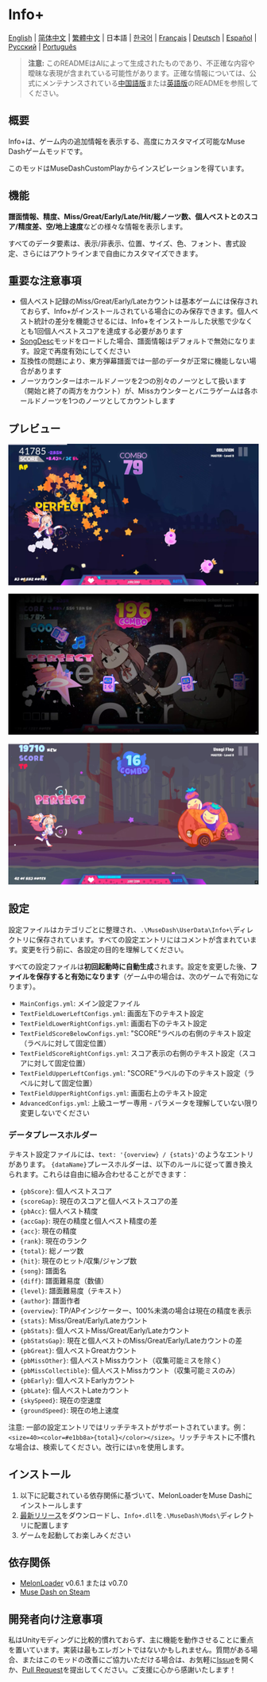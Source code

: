 # Info+

[English](README.md) | [简体中文](README_zh-CN.md) | [繁體中文](README_zh-TW.md) | 日本語 | [한국어](README_ko.md) | [Français](README_fr.md) | [Deutsch](README_de.md) | [Español](README_es.md) | [Русский](README_ru.md) | [Português](README_pt.md)

> **注意:** このREADMEはAIによって生成されたものであり、不正確な内容や曖昧な表現が含まれている可能性があります。正確な情報については、公式にメンテナンスされている[中国語版](README_zh-CN.md)または[英語版](README.md)のREADMEを参照してください。

## 概要

Info+は、ゲーム内の追加情報を表示する、高度にカスタマイズ可能なMuse Dashゲームモッドです。

このモッドはMuseDashCustomPlayからインスピレーションを得ています。

## 機能

**譜面情報、精度、Miss/Great/Early/Late/Hit/総ノーツ数、個人ベストとのスコア/精度差、空/地上速度**などの様々な情報を表示します。

すべてのデータ要素は、表示/非表示、位置、サイズ、色、フォント、書式設定、さらにはアウトラインまで自由にカスタマイズできます。

## 重要な注意事項

- 個人ベスト記録のMiss/Great/Early/Lateカウントは基本ゲームには保存されておらず、Info+がインストールされている場合にのみ保存できます。個人ベスト統計の差分を機能させるには、Info+をインストールした状態で少なくとも1回個人ベストスコアを達成する必要があります
- [SongDesc](https://github.com/mdmods/songdesc)モッドをロードした場合、譜面情報はデフォルトで無効になります。設定で再度有効にしてください
- 互換性の問題により、東方弾幕譜面では一部のデータが正常に機能しない場合があります
- ノーツカウンターはホールドノーツを2つの別々のノーツとして扱います（開始と終了の両方をカウント）が、Missカウンターとバニラゲームは各ホールドノーツを1つのノーツとしてカウントします

## プレビュー

![プレビュー1](Static/Preview1.webp)

![プレビュー2](Static/Preview2.webp)

![プレビュー3](Static/Preview3.webp)

## 設定

設定ファイルはカテゴリごとに整理され、`.\MuseDash\UserData\Info+\`ディレクトリに保存されています。すべての設定エントリにはコメントが含まれています。変更を行う前に、各設定の目的を理解してください。

すべての設定ファイルは**初回起動時に自動生成**されます。設定を変更した後、**ファイルを保存すると有効になります**（ゲーム中の場合は、次のゲームで有効になります）。

- `MainConfigs.yml`: メイン設定ファイル
- `TextFieldLowerLeftConfigs.yml`: 画面左下のテキスト設定
- `TextFieldLowerRightConfigs.yml`: 画面右下のテキスト設定
- `TextFieldScoreBelowConfigs.yml`: "SCORE"ラベルの右側のテキスト設定（ラベルに対して固定位置）
- `TextFieldScoreRightConfigs.yml`: スコア表示の右側のテキスト設定（スコアに対して固定位置）
- `TextFieldUpperLeftConfigs.yml`: "SCORE"ラベルの下のテキスト設定（ラベルに対して固定位置）
- `TextFieldUpperRightConfigs.yml`: 画面右上のテキスト設定
- `AdvancedConfigs.yml`: 上級ユーザー専用 - パラメータを理解していない限り変更しないでください

### データプレースホルダー

テキスト設定ファイルには、`text: '{overview} / {stats}'`のようなエントリがあります。
`{dataName}`プレースホルダーは、以下のルールに従って置き換えられます。これらは自由に組み合わせることができます：

- `{pbScore}`: 個人ベストスコア
- `{scoreGap}`: 現在のスコアと個人ベストスコアの差
- `{pbAcc}`: 個人ベスト精度
- `{accGap}`: 現在の精度と個人ベスト精度の差  
- `{acc}`: 現在の精度
- `{rank}`: 現在のランク
- `{total}`: 総ノーツ数
- `{hit}`: 現在のヒット/収集/ジャンプ数
- `{song}`: 譜面名
- `{diff}`: 譜面難易度（数値）
- `{level}`: 譜面難易度（テキスト）
- `{author}`: 譜面作者
- `{overview}`: TP/APインジケーター、100%未満の場合は現在の精度を表示
- `{stats}`: Miss/Great/Early/Lateカウント
- `{pbStats}`: 個人ベストMiss/Great/Early/Lateカウント
- `{pbStatsGap}`: 現在と個人ベストのMiss/Great/Early/Lateカウントの差
- `{pbGreat}`: 個人ベストGreatカウント
- `{pbMissOther}`: 個人ベストMissカウント（収集可能ミスを除く）
- `{pbMissCollectible}`: 個人ベストMissカウント（収集可能ミスのみ）
- `{pbEarly}`: 個人ベストEarlyカウント
- `{pbLate}`: 個人ベストLateカウント
- `{skySpeed}`: 現在の空速度
- `{groundSpeed}`: 現在の地上速度

注意: 一部の設定エントリではリッチテキストがサポートされています。例：
`<size=40><color=#e1bb8a>{total}</color></size>`。リッチテキストに不慣れな場合は、検索してください。改行には`\n`を使用します。

## インストール

1. 以下に記載されている依存関係に基づいて、MelonLoaderをMuse Dashにインストールします
2. [最新リリース](https://github.com/KARPED1EM/MuseDashInfoPlus/releases)をダウンロードし、`Info+.dll`を`.\MuseDash\Mods\`ディレクトリに配置します
3. ゲームを起動してお楽しみください

## 依存関係

- [MelonLoader](https://github.com/LavaGang/MelonLoader/releases) v0.6.1 または v0.7.0
- [Muse Dash on Steam](https://store.steampowered.com/app/774171/Muse_Dash/)

## 開発者向け注意事項

私はUnityモディングに比較的慣れておらず、主に機能を動作させることに重点を置いています。実装は最もエレガントではないかもしれません。質問がある場合、またはこのモッドの改善にご協力いただける場合は、お気軽に[Issue](https://github.com/KARPED1EM/MuseDashInfoPlus/issues/new)を開くか、[Pull Request](https://github.com/KARPED1EM/MuseDashInfoPlus/compare)を提出してください。ご支援に心から感謝いたします！
